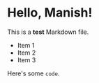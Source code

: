# Hello, Manish!

This is a **test** Markdown file.

- Item 1
- Item 2
- Item 3

Here's some `code`.
